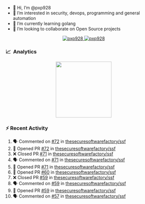 - 👋  Hi, I’m @pxp928
- 👀  I’m interested in security, devops, programming and general automation
- 🌱  I’m currently learning golang
- 💞️  I’m looking to collaborate on Open Source projects

<p align="center">
  <a href="https://linkedin.com/in/pxp928" target="blank">
    <img src="https://img.shields.io/badge/linkedin-%230077B5.svg?&style=for-the-badge&logo=linkedin&logoColor=white" alt="pxp928" />
  </a>
  <a href="https://twitter.com/pxp928" target="blank">
    <img src="https://img.shields.io/badge/Twitter-1DA1F2?style=for-the-badge&logo=twitter&logoColor=white" alt="pxp928" />
  </a>
</p>

### 📈 &nbsp;Analytics

<p align="center">
  <a href="https://github.com/pxp928">
    <img height="180em" src="https://github-readme-stats-eight-theta.vercel.app/api?username=pxp928&show_icons=true&theme=radical&include_all_commits=true&count_private=true&line_height=26"/>
    <!---
    <img height="180em" src="https://github-readme-stats-eight-theta.vercel.app/api/top-langs/?username=pxp928&layout=compact&theme=radical&line_height=26"/>
    --->
  </a>
</p>

### :zap: Recent Activity

<!--START_SECTION:activity-->
1. 🗣 Commented on [#72](https://github.com/thesecuresoftwarefactory/ssf/issues/72) in [thesecuresoftwarefactory/ssf](https://github.com/thesecuresoftwarefactory/ssf)
2. 💪 Opened PR [#72](https://github.com/thesecuresoftwarefactory/ssf/pull/72) in [thesecuresoftwarefactory/ssf](https://github.com/thesecuresoftwarefactory/ssf)
3. ❌ Closed PR [#71](https://github.com/thesecuresoftwarefactory/ssf/pull/71) in [thesecuresoftwarefactory/ssf](https://github.com/thesecuresoftwarefactory/ssf)
4. 🗣 Commented on [#71](https://github.com/thesecuresoftwarefactory/ssf/issues/71) in [thesecuresoftwarefactory/ssf](https://github.com/thesecuresoftwarefactory/ssf)
5. 💪 Opened PR [#71](https://github.com/thesecuresoftwarefactory/ssf/pull/71) in [thesecuresoftwarefactory/ssf](https://github.com/thesecuresoftwarefactory/ssf)
6. 💪 Opened PR [#60](https://github.com/thesecuresoftwarefactory/ssf/pull/60) in [thesecuresoftwarefactory/ssf](https://github.com/thesecuresoftwarefactory/ssf)
7. ❌ Closed PR [#59](https://github.com/thesecuresoftwarefactory/ssf/pull/59) in [thesecuresoftwarefactory/ssf](https://github.com/thesecuresoftwarefactory/ssf)
8. 🗣 Commented on [#59](https://github.com/thesecuresoftwarefactory/ssf/issues/59) in [thesecuresoftwarefactory/ssf](https://github.com/thesecuresoftwarefactory/ssf)
9. 💪 Opened PR [#59](https://github.com/thesecuresoftwarefactory/ssf/pull/59) in [thesecuresoftwarefactory/ssf](https://github.com/thesecuresoftwarefactory/ssf)
10. 🗣 Commented on [#57](https://github.com/thesecuresoftwarefactory/ssf/issues/57) in [thesecuresoftwarefactory/ssf](https://github.com/thesecuresoftwarefactory/ssf)
<!--END_SECTION:activity-->

<!---
pxp928/pxp928 is a ✨ special ✨ repository because its `README.md` (this file) appears on your GitHub profile.
You can click the Preview link to take a look at your changes.
--->
